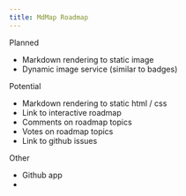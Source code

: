 ```yaml
---
title: MdMap Roadmap
---
```


Planned
- Markdown rendering to static image
- Dynamic image service (similar to badges)

Potential
- Markdown rendering to static html / css
- Link to interactive roadmap
- Comments on roadmap topics
- Votes on roadmap topics
- Link to github issues

Other
- Github app
- 